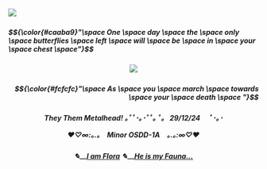 <h5 align="left">
<img src="https://64.media.tumblr.com/01630f79d47253a6aee5ab2640430043/64df87b193de6a0a-32/s1280x1920/84e12574abb8077fbddb84764cb8a13fa4dd9654.gifv"/>
<h5/>
  $${\color{#caaba9}"\space One \space day \space the \space only \space butterflies \space left \space will \space be \space in \space your \space chest \space"}$$

<h5 align="center">
<img src="https://64.media.tumblr.com/70e8d20cc667b6c5d3721224f09b3cf4/64df87b193de6a0a-66/s1280x1920/f14e8a6c125dcc5f00a709170aabd7d39dc5f2da.gifv"/>
<h5/>
  
<h5 align="right">
  $${\color{#fcfcfc}"\space As \space you \space march \space towards \space your \space death \space "}$$
<h5/>

<h5 align="center">  They Them						          Metalhead!
                  ｡ﾟﾟ･｡･ﾟﾟ｡
                  ﾟ。 29/12/24  
                  　ﾟ･｡･

  ♥*♡∞:｡.｡　Minor						       OSDD-1A　｡.｡:∞♡*♥ </h5>
      <h5 align="center">✎﹏[I am Flora](https://rentry.co/mualami)
      ✎﹏[He is my Fauna...](https://rentry.co/dandylionraby)
  
<h5/>
